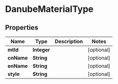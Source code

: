 

# DanubeMaterialType


## Properties

Name | Type | Description | Notes
------------ | ------------- | ------------- | -------------
**mtId** | **Integer** |  |  [optional]
**cnName** | **String** |  |  [optional]
**enName** | **String** |  |  [optional]
**style** | **String** |  |  [optional]



